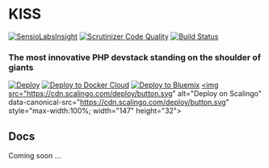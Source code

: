 # KISS
[![SensioLabsInsight](https://insight.sensiolabs.com/projects/8f4a896e-14f4-4502-920d-b61d02273b54/big.png)](https://insight.sensiolabs.com/projects/8f4a896e-14f4-4502-920d-b61d02273b54)
[![Scrutinizer Code Quality](https://scrutinizer-ci.com/g/plispe/kiss/badges/quality-score.png?b=master)](https://scrutinizer-ci.com/g/plispe/kiss/?branch=master)
[![Build Status](https://scrutinizer-ci.com/g/plispe/kiss/badges/build.png?b=master)](https://scrutinizer-ci.com/g/plispe/kiss/build-status/master)

### The most innovative PHP devstack standing on the shoulder of giants

[![Deploy](https://www.herokucdn.com/deploy/button.svg)](https://heroku.com/deploy)
[![Deploy to Docker Cloud](https://files.cloud.docker.com/images/deploy-to-dockercloud.svg)](https://cloud.docker.com/stack/deploy/)
[![Deploy to Bluemix](https://bluemix.net/deploy/button.png)](https://bluemix.net/deploy?https://github.com/plispe/kiss)
<a href="https://my.scalingo.com/deploy?source=https://github.com/plispe/kiss" target="_blank">
   <img src="https://cdn.scalingo.com/deploy/button.svg" alt="Deploy on Scalingo" data-canonical-src="https://cdn.scalingo.com/deploy/button.svg" style="max-width:100%; width="147" height="32">
</a>

## Docs

Coming soon ...

